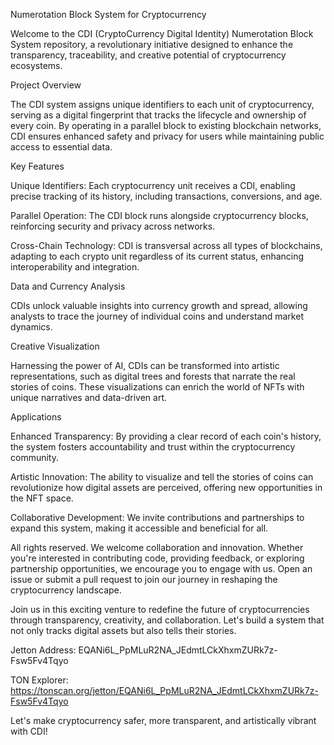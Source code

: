 Numerotation Block System for Cryptocurrency

Welcome to the CDI (CryptoCurrency Digital Identity) Numerotation Block System repository, a revolutionary initiative designed to enhance the transparency, traceability, and creative potential of cryptocurrency ecosystems.

Project Overview

The CDI system assigns unique identifiers to each unit of cryptocurrency, serving as a digital fingerprint that tracks the lifecycle and ownership of every coin. By operating in a parallel block to existing blockchain networks, CDI ensures enhanced safety and privacy for users while maintaining public access to essential data.

Key Features

Unique Identifiers: Each cryptocurrency unit receives a CDI, enabling precise tracking of its history, including transactions, conversions, and age.

Parallel Operation: The CDI block runs alongside cryptocurrency blocks, reinforcing security and privacy across networks.

Cross-Chain Technology: CDI is transversal across all types of blockchains, adapting to each crypto unit regardless of its current status, enhancing interoperability and integration.

Data and Currency Analysis

CDIs unlock valuable insights into currency growth and spread, allowing analysts to trace the journey of individual coins and understand market dynamics.

Creative Visualization

Harnessing the power of AI, CDIs can be transformed into artistic representations, such as digital trees and forests that narrate the real stories of coins. These visualizations can enrich the world of NFTs with unique narratives and data-driven art.

Applications

Enhanced Transparency: By providing a clear record of each coin's history, the system fosters accountability and trust within the cryptocurrency community.

Artistic Innovation: The ability to visualize and tell the stories of coins can revolutionize how digital assets are perceived, offering new opportunities in the NFT space.

Collaborative Development: We invite contributions and partnerships to expand this system, making it accessible and beneficial for all.

All rights reserved. We welcome collaboration and innovation. Whether you're interested in contributing code, providing feedback, or exploring partnership opportunities, we encourage you to engage with us. Open an issue or submit a pull request to join our journey in reshaping the cryptocurrency landscape.

Join us in this exciting venture to redefine the future of cryptocurrencies through transparency, creativity, and collaboration. Let's build a system that not only tracks digital assets but also tells their stories.

Jetton Address: EQANi6L_PpMLuR2NA_JEdmtLCkXhxmZURk7z-Fsw5Fv4Tqyo

TON Explorer: https://tonscan.org/jetton/EQANi6L_PpMLuR2NA_JEdmtLCkXhxmZURk7z-Fsw5Fv4Tqyo

Let's make cryptocurrency safer, more transparent, and artistically vibrant with CDI!
